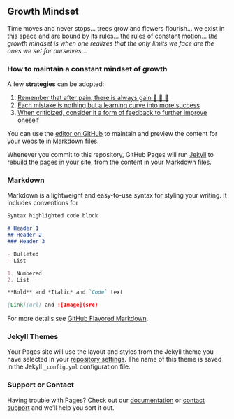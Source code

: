 ## Growth Mindset

Time moves and never stops... trees grow and flowers flourish... we exist in this space and are bound by its rules... the rules of constant motion... *the growth mindset is when one realizes that the only limits we face are the ones we set for ourselves*...  

### How to maintain a constant mindset of growth

A few **strategies** can be adopted:

1. [Remember that after pain, there is always gain :muscle: :muscle: :muscle:](https://www.marylebonephysio.com/wp-content/uploads/2016/04/No-Pain-No-Gain.jpg)
2. [Each mistake is nothing but a learning curve into more success](https://i.pinimg.com/736x/bd/1d/0a/bd1d0a463bf72d589e3b053aefe0b527--making-mistakes-learn-from-your-mistakes.jpg)
3. [When criticized, consider it a form of feedback to further improve oneself](https://www.quotemaster.org/images/bc/bc2aef151dfd5ad60e072a7f64e058be.jpeg) 

You can use the [editor on GitHub](https://github.com/AliBakerSartawi/reading-notes/edit/main/README.md) to maintain and preview the content for your website in Markdown files.

Whenever you commit to this repository, GitHub Pages will run [Jekyll](https://jekyllrb.com/) to rebuild the pages in your site, from the content in your Markdown files.

### Markdown

Markdown is a lightweight and easy-to-use syntax for styling your writing. It includes conventions for

```markdown
Syntax highlighted code block

# Header 1
## Header 2
### Header 3

- Bulleted
- List

1. Numbered
2. List

**Bold** and *Italic* and `Code` text

[Link](url) and ![Image](src)
```

For more details see [GitHub Flavored Markdown](https://guides.github.com/features/mastering-markdown/).

### Jekyll Themes

Your Pages site will use the layout and styles from the Jekyll theme you have selected in your [repository settings](https://github.com/AliBakerSartawi/reading-notes/settings). The name of this theme is saved in the Jekyll `_config.yml` configuration file.

### Support or Contact

Having trouble with Pages? Check out our [documentation](https://docs.github.com/categories/github-pages-basics/) or [contact support](https://support.github.com/contact) and we’ll help you sort it out.

